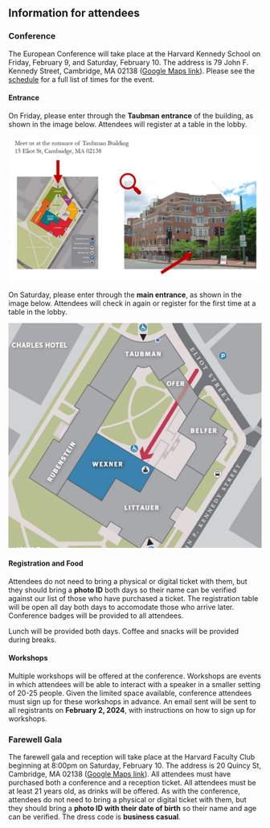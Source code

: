 ## Information for attendees

### Conference

The European Conference will take place at the Harvard Kennedy School on Friday, February 9, and Saturday, February 10. The address is 79 John F. Kennedy Street, Cambridge, MA 02138 ([Google Maps link](https://www.google.fr/maps/place/42%C2%B022'18.5%22N+71%C2%B007'17.8%22W/@42.371812,-71.121622,17z/data=!3m1!4b1!4m4!3m3!8m2!3d42.371812!4d-71.121622)). Please see the [schedule](https://euroconf.eu/schedule/) for a full list of times for the event.

#### Entrance
On Friday, please enter through the **Taubman entrance** of the building, as shown in the image below. Attendees will register at a table in the lobby. <div class='hks-map'>![image](hks_map_taubman.png)</div>

On Saturday, please enter through the **main entrance**, as shown in the image below. Attendees will check in again or register for the first time at a table in the lobby. <div class='hks-map'>![image](hks-map.png)</div>

#### Registration and Food
Attendees do not need to bring a physical or digital ticket with them, but they should bring a **photo ID** both days so their name can be verified against our list of those who have purchased a ticket. The registration table will be open all day both days to accomodate those who arrive later. Conference badges will be provided to all attendees.

Lunch will be provided both days. Coffee and snacks will be provided during breaks.

#### Workshops
Multiple workshops will be offered at the conference. Workshops are events in which attendees will be able to interact with a speaker in a smaller setting of 20-25 people. Given the limited space available, conference attendees must sign up for these workshops in advance. An email sent will be sent to all registrants on **February 2, 2024**, with instructions on how to sign up for workshops.

### Farewell Gala

The farewell gala and reception will take place at the Harvard Faculty Club beginning at 8:00pm on Saturday, February 10. The address is 20 Quincy St, Cambridge, MA 02138 ([Google Maps link](https://www.google.com/maps/place/Harvard+Faculty+Club/@42.3732533,-71.1167595,17z/data=!3m1!4b1!4m6!3m5!1s0x89e377a7db192837:0xa7254ff63e9ae82e!8m2!3d42.3732494!4d-71.1141792!16s%2Fg%2F11bws8cjzj?entry=ttu)). All attendees must have purchased both a conference and a reception ticket. All attendees must be at least 21 years old, as drinks will be offered. As with the conference, attendees do not need to bring a physical or digital ticket with them, but they should bring a **photo ID with their date of birth** so their name and age can be verified. The dress code is **business casual**. 
